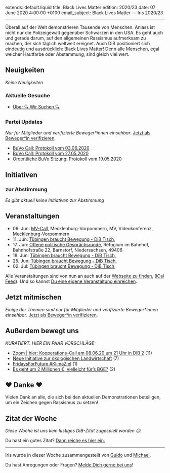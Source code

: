 
extends: default.liquid
title: Black Lives Matter
edition: 2020/23
date: 07 June 2020 4:00:00 +0100
email_subject: Black Lives Matter — Iris 2020/23

---
Überall auf der Welt demonstrieren Tausende von Menschen. Anlass ist nicht nur die Polizeigewalt gegenüber Schwarzen in den USA. Es geht auch und gerade darum, auf den allgemeinen Rassismus aufmerksam zu machen, der sich täglich weltweit ereignet.
Auch DiB positioniert sich eindeutig und ausdrücklich: Black Lives Matter! Denn alle Menschen, egal welcher Hautfarbe oder Abstammung, sind gleich viel wert.

## Neuigkeiten

_Keine Neuigkeiten_

### Aktuelle Gesuche

 - [Über 🔍 Wir Suchen 🔍](https://marktplatz.dib.de/t/ueber-wir-suchen/8837)

### Partei Updates

_Nur für Mitglieder und verifizierte Beweger\*innen einsehbar_. [Jetzt als Beweger\*in verifizieren](https://dib.de/bewegerin-werden/).

 - [BuVo Call: Protokoll vom 03.06.2020](https://marktplatz.dib.de/t/buvo-call-protokoll-vom-03-06-2020/34590)
 - [BuVo Call: Protokoll vom 27.05.2020](https://marktplatz.dib.de/t/buvo-call-protokoll-vom-27-05-2020/34540)
 - [Ordentliche BuVo Sitzung: Protokoll vom 19.05.2020](https://marktplatz.dib.de/t/ordentliche-buvo-sitzung-protokoll-vom-19-05-2020/34477)

## Initiativen

### zur Abstimmung
_Es gibt aktuell keine Initiativen zur Abstimmung_

## Veranstaltungen

 - 09.&nbsp;Jun: [MV-Call](https://dib.de/veranstaltungen/mv-call/), Mecklenburg-Vorpommern, MV, Videokonferenz, Mecklenburg-Vorpommern
 - 11.&nbsp;Jun: [Tübingen braucht Bewegung - DiB Tisch](https://dib.de/veranstaltungen/tuebingen-braucht-bewegung-dib-tisch-2-2020-06-11/), 
 - 17.&nbsp;Jun: [Offene politische Gesprächsrunde](https://dib.de/veranstaltungen/offene-politische-gespraechsrunde-2020-06-17/), Refugium im Bahnhof, Bahnhofstraße 22, Barnstorf, Niedersachsen, 49406
 - 18.&nbsp;Jun: [Tübingen braucht Bewegung - DiB Tisch](https://dib.de/veranstaltungen/tuebingen-braucht-bewegung-dib-tisch-2-2020-06-18/), 
 - 25.&nbsp;Jun: [Tübingen braucht Bewegung - DiB Tisch](https://dib.de/veranstaltungen/tuebingen-braucht-bewegung-dib-tisch-2-2020-06-25/), 
 - 02.&nbsp;Jul: [Tübingen braucht Bewegung - DiB Tisch](https://dib.de/veranstaltungen/tuebingen-braucht-bewegung-dib-tisch-2-2020-07-02/), 


Alle Veranstaltungen sind von nun an auch auf der [Webseite zu finden](https://dib.de/veranstaltungen/), ([iCal Feed](https://dib.de/?ical=1)). Und so kannst [Du eine eigene Veranstaltung einreichen](https://marktplatz.dib.de/t/eine-veranstaltung-auf-der-webseite-einreichen/21379).

## Jetzt mitmischen

_Einige der Themen sind nur für Mitglieder und verifizierte Beweger\*innen einsehbar_. [Jetzt als Beweger\*in verifizieren](https://dib.de/bewegerin-werden/).


## Außerdem bewegt uns

_KURATIERT. HIER EIN PAAR VORSCHLÄGE:_
 - [Zoom | hier: Kooperations-Call am 08.06.20 um 21 Uhr in DiB 2](https://marktplatz.dib.de/t/zoom-hier-kooperations-call-am-08-06-20-um-21-uhr-in-dib-2/34556) (11)
 - [Neue Initiative zur ökologischen Landwirtschaft](https://marktplatz.dib.de/t/neue-initiative-zur-oekologischen-landwirtschaft/34589) (7)
 - [FridaysForFuture #KlimaZiel](https://marktplatz.dib.de/t/fridaysforfuture-klimaziel/34567) (1)
 - [Es geht um 2 Millionen €, vielleicht für&rsquo;s BGE?](https://marktplatz.dib.de/t/es-geht-um-2-millionen-vielleicht-fuers-bge/34604) (2)

## ❤️ Danke ❤️
Vielen Dank an alle, die sich bei den aktuellen Demonstrationen beteiligen, um ein Zeichen gegen Rassismus zu setzen!

## Zitat der Woche
_Diese Woche ist uns kein lustiges DiB-Zitat zugespielt worden ☹._

Du hast ein gutes Zitat? [Dann reiche es hier ein.](https://marktplatz.dib.de/t/lustige-dib-zitate/10175)


---

Iris wurde in dieser Woche zusammengestellt von [Guido](https://marktplatz.dib.de/u/Guido/) und [Michael](https://marktplatz.dib.de/u/MichaelVoss/).

Du hast Anregungen oder Fragen? [Melde Dich gerne bei uns](https://marktplatz.dib.de/t/neu-iris-die-woechtliche-zusammenfasssung-zum-sonntagsbrunch/10990)!

